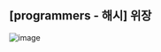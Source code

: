 ## [programmers - 해시] 위장

![image](https://user-images.githubusercontent.com/22045163/115871061-0793ee00-a47b-11eb-9a9b-f3343273b160.png)
